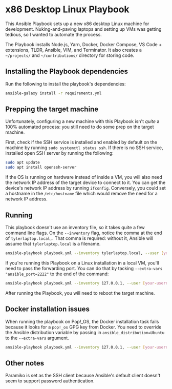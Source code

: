 # x86 Desktop Linux Playbook

This Ansible Playbook sets up a new x86 desktop Linux machine for development. Nuking-and-paving laptops and setting up VMs was getting tedious, so I wanted to automate the process.

The Playbook installs Node.js, Yarn, Docker, Docker Compose, VS Code + extensions, TLDR, Ansible, VIM, and Terminator. It also creates a `~/projects/` and `~/contributions/` directory for storing code.

## Installing the Playbook dependencies

Run the following to install the playbook's dependencies:

```sh
ansible-galaxy install -r requirements.yml
```

## Prepping the target machine

Unfortunately, configuring a new machine with this Playbook isn't _quite_ a 100% automated process: you still need to do some prep on the target machine.

First, check if the SSH service is installed and enabled by default on the machine by running `sudo systemctl status ssh`. If there is no SSH service, installed open SSH server by running the following:

```sh
sudo apt update
sudo apt install openssh-server
```

If the OS is running on hardware instead of inside a VM, you will also need the network IP address of the target device to connect to it. You can get the device's network IP address by running `ifconfig`. Conversely, you could set a hostname in the `/etc/hostname` file which would remove the need for a network IP address.

## Running

This playbook doesn't use an inventory file, so it takes quite a few command line flags. On the `--inventory` flag, notice the comma at the end of `tylerlaptop.local,`. That comma is required: without it, Ansible will assume that `tylerlaptop.local` is a filename.

```sh
ansible-playbook playbook.yml --inventory tylerlaptop.local, --user [your-username] --ask-pass --ask-become-pass
```

If you're running this Playbook on a Linux installation in a local VM, you'll need to pass the forwarding port. You can do that by tacking `--extra-vars "ansible_port=2222"` to the end of the command:

```sh
ansible-playbook playbook.yml --inventory 127.0.0.1, --user [your-username] --ask-pass --ask-become-pass --extra-vars "ansible_port=2222"
```

After running the Playbook, you will need to reboot the target machine.

## Docker installation issues

When running the playbook on Pop!\_OS, the Docker installation task fails because it looks for a `pop!_os` GPG key from Docker. You need to override the Ansible distribution variable by passing in `ansible_distribution=Ubuntu` to the `--extra-vars` argument.

```sh
ansible-playbook playbook.yml --inventory 127.0.0.1, --user [your-username] --ask-pass --ask-become-pass --extra-vars "ansible_port=2222 ansible_distribution=Ubuntu"
```

## Other notes

Paramiko is set as the SSH client because Ansible's default client doesn't seem to support password authentication.
